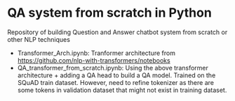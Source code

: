 # QA system from scratch in Python

Repository of building Question and Answer chatbot system from scratch or other NLP techniques

* Transformer_Arch.ipynb: Tranformer architecture from https://github.com/nlp-with-transformers/notebooks
* QA_transformer_from_scratch.ipynb: Using the above transformer architecture + adding a QA head to build a QA model. Trained on the SQuAD train dataset. However, need to refine tokenizer as there are some tokens in validation dataset that might not exist in training dataset. 
